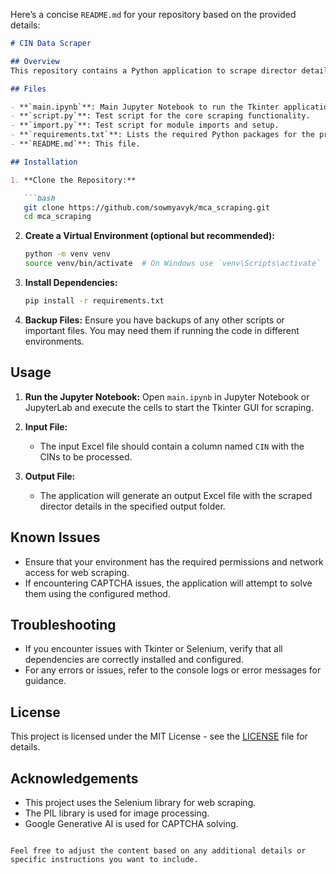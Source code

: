 Here’s a concise `README.md` for your repository based on the provided details:

```markdown
# CIN Data Scraper

## Overview
This repository contains a Python application to scrape director details from the MCA website using Selenium and Tkinter. The application allows users to select an Excel file with CINs, and it will generate an output Excel file with the scraped data.

## Files

- **`main.ipynb`**: Main Jupyter Notebook to run the Tkinter application for scraping.
- **`script.py`**: Test script for the core scraping functionality.
- **`import.py`**: Test script for module imports and setup.
- **`requirements.txt`**: Lists the required Python packages for the project.
- **`README.md`**: This file.

## Installation

1. **Clone the Repository:**

   ```bash
   git clone https://github.com/sowmyavyk/mca_scraping.git
   cd mca_scraping
   ```

2. **Create a Virtual Environment (optional but recommended):**

   ```bash
   python -m venv venv
   source venv/bin/activate  # On Windows use `venv\Scripts\activate`
   ```

3. **Install Dependencies:**

   ```bash
   pip install -r requirements.txt
   ```

4. **Backup Files:** Ensure you have backups of any other scripts or important files. You may need them if running the code in different environments.

## Usage

1. **Run the Jupyter Notebook:**
   Open `main.ipynb` in Jupyter Notebook or JupyterLab and execute the cells to start the Tkinter GUI for scraping.

2. **Input File:**
   - The input Excel file should contain a column named `CIN` with the CINs to be processed.

3. **Output File:**
   - The application will generate an output Excel file with the scraped director details in the specified output folder.

## Known Issues

- Ensure that your environment has the required permissions and network access for web scraping.
- If encountering CAPTCHA issues, the application will attempt to solve them using the configured method.

## Troubleshooting

- If you encounter issues with Tkinter or Selenium, verify that all dependencies are correctly installed and configured.
- For any errors or issues, refer to the console logs or error messages for guidance.

## License

This project is licensed under the MIT License - see the [LICENSE](LICENSE) file for details.

## Acknowledgements

- This project uses the Selenium library for web scraping.
- The PIL library is used for image processing.
- Google Generative AI is used for CAPTCHA solving.

```

Feel free to adjust the content based on any additional details or specific instructions you want to include.
